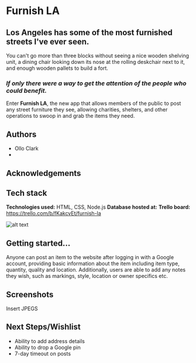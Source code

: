 
# Furnish LA

## Los Angeles has some of the most furnished streets I've ever seen.

You can't go more than three blocks without seeing a nice wooden shelving unit,
a dining chair looking down its nose at the rolling deskchair next to it, and enough wooden pallets
to build a fort.

### *If only there were a way to get the attention of the people who could benefit.*

Enter **Furnish LA**, the new app that allows members of the public to post any street furniture they see, allowing charities, shelters, and other operations to swoop in and grab the items they need.

## Authors

- Ollo Clark
- 


## Acknowledgements


## Tech stack

**Technologies used:** HTML, CSS, Node.js
**Database hosted at:**
**Trello board:** https://trello.com/b/fKakcvEt/furnish-la

![alt text](https://imgur.com/gallery/TxjIJXX)


## Getting started...

Anyone can post an item to the website after logging in with a Google account, providing basic information
about the item including item type, quantity, quality and location.
Additionally, users are able to add any notes they wish, such as markings,
style, location or owner specifics etc.
## Screenshots

Insert JPEGS


## Next Steps/Wishlist

- Ability to add address details
- Ability to drop a Google pin
- 7-day timeout on posts
